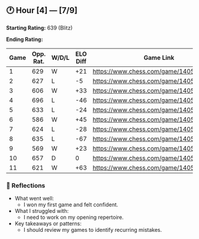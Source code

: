 ## 🕐 Hour [4] — [7/9] 

**Starting Rating:** 
639 (Blitz)

**Ending Rating:**


| Game | Opp. Rat. | W/D/L | ELO Diff |              Game Link                |             Notes           |
|------|-----------|-------|----------|---------------------------------------|-----------------------------|
| 1    |629        |W      |+21       |https://www.chess.com/game/140504317646|                             |
| 2    |627        |L      |-5        |https://www.chess.com/game/140505172482|                             |
| 3    |606        |W      |+33       |https://www.chess.com/game/140505395526|                             |
| 4    |696        |L      |-46       |https://www.chess.com/game/140505580002|                             |
| 5    |633        |L      |-24       |https://www.chess.com/game/140505941532|                             |
| 6    |586        |W      |+45       |https://www.chess.com/game/140506097496|                             |
| 7    |624        |L      |-28       |https://www.chess.com/game/140506396504|                             |
| 8    |635        |L      |-67       |https://www.chess.com/game/140506586546|                             |
| 9    |569        |W      |+23       |https://www.chess.com/game/140506873810|                             |
| 10   |657        |D      |0         |https://www.chess.com/game/140507600324|                             |
| 11   |621        |W      |+63       |https://www.chess.com/game/140507623266|                             |




### 🧠 Reflections
- What went well:
  - I won my first game and felt confident.
- What I struggled with:
  - I need to work on my opening repertoire.
- Key takeaways or patterns:
  - I should review my games to identify recurring mistakes.
